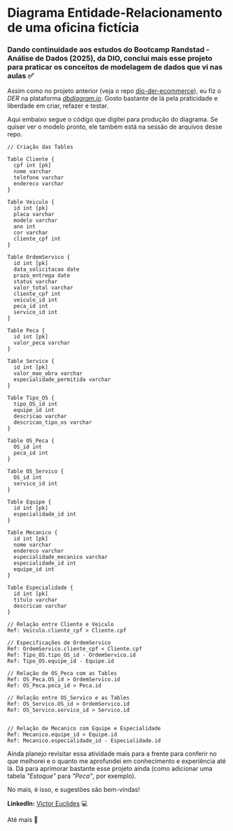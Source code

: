 # Diagrama Entidade-Relacionamento de uma oficina fictícia

### Dando continuidade aos estudos do **Bootcamp Randstad - Análise de Dados (2025)**, da DIO, concluí mais esse projeto para praticar os conceitos de modelagem de dados que vi nas aulas ✅ 

Assim como no projeto anterior (veja o repo [dio-der-ecommerce](https://github.com/victoreuclides/dio-der-ecommerce)), eu fiz o _DER_ na plataforma [_dbdiagram.io_](https://dbdiagram.io/home). Gosto bastante de lá pela praticidade e liberdade em criar, refazer e testar. 

Aqui embaixo segue o código que digitei para produção do diagrama. Se quiser ver o modelo pronto, ele também está na sessão de arquivos desse repo. 

```
// Criação das Tables

Table Cliente {
  cpf int [pk]
  nome varchar
  telefone varchar
  endereco varchar
}

Table Veiculo {
  id int [pk]
  placa varchar
  modelo varchar
  ano int 
  cor varchar
  cliente_cpf int
}

Table OrdemServico {
  id int [pk]
  data_solicitacao date
  prazo_entrega date
  status varchar
  valor_total varchar
  cliente_cpf int
  veiculo_id int
  peca_id int
  servico_id int
}

Table Peca {
  id int [pk]
  valor_peca varchar
}

Table Servico {
  id int [pk]
  valor_mao_obra varchar
  especialidade_permitida varchar
}

Table Tipo_OS {
  tipo_OS_id int
  equipe_id int
  descricao varchar
  descricao_tipo_os varchar
}

Table OS_Peca {
  OS_id int
  peca_id int
}

Table OS_Servico {
  OS_id int
  servico_id int
}

Table Equipe {
  id int [pk]
  especialidade_id int
}

Table Mecanico {
  id int [pk]
  nome varchar
  endereco varchar
  especialidade_mecanico varchar
  especialidade_id int
  equipe_id int
}

Table Especialidade {
  id int [pk]
  titulo varchar
  descricao varchar
}

// Relação entre Cliente e Veiculo
Ref: Veiculo.cliente_cpf > Cliente.cpf

// Especificações de OrdemServico
Ref: OrdemServico.cliente_cpf < Cliente.cpf
Ref: Tipo_OS.tipo_OS_id - OrdemServico.id
Ref: Tipo_OS.equipe_id - Equipe.id

// Relação de OS_Peca com as Tables
Ref: OS_Peca.OS_id > OrdemServico.id
Ref: OS_Peca.peca_id > Peca.id

// Relação entre OS_Servico e as Tables
Ref: OS_Servico.OS_id > OrdemServico.id
Ref: OS_Servico.servico_id > Servico.id


// Relação de Mecanico com Equipe e Especialidade
Ref: Mecanico.equipe_id < Equipe.id
Ref: Mecanico.especialidade_id - Especialidade.id
```

Ainda planejo revisitar essa atividade mais para a frente para conferir no que melhorei e o quanto me aprofundei em conhecimento e experiência até lá. Dá para aprimorar bastante esse projeto ainda (como adicionar uma tabela _"Estoque"_ para _"Peca"_, por exemplo). 

No mais, é isso, e sugestões são bem-vindas! 

**LinkedIn:** [Victor Euclides](https://www.linkedin.com/in/victor-euclides/) 💻

Até mais 👋
